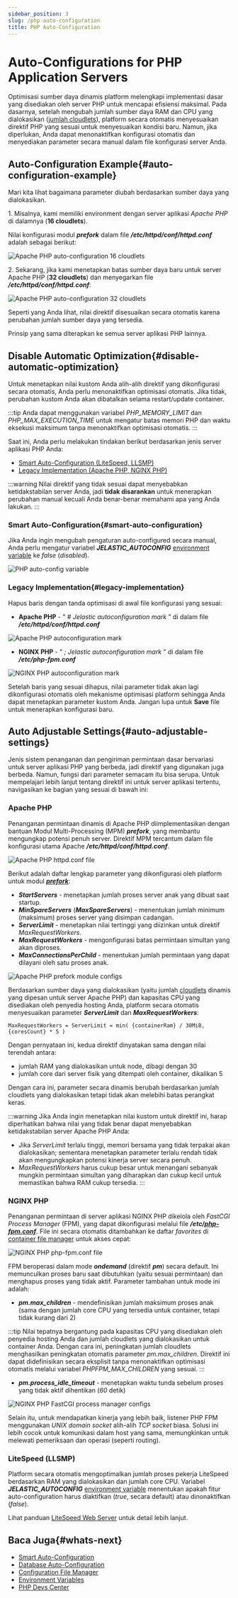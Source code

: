 ```yaml
---
sidebar_position: 3
slug: /php-auto-configuration
title: PHP Auto-Configuration
---
```

# Auto-Configurations for PHP Application Servers

Optimisasi sumber daya dinamis platform melengkapi implementasi dasar yang disediakan oleh server PHP untuk mencapai efisiensi maksimal. Pada dasarnya, setelah mengubah jumlah sumber daya RAM dan CPU yang dialokasikan ([jumlah cloudlets](https://docs.dewacloud.com/docs/cloudlet/)), platform secara otomatis menyesuaikan direktif PHP yang sesuai untuk menyesuaikan kondisi baru. Namun, jika diperlukan, Anda dapat menonaktifkan konfigurasi otomatis dan menyediakan parameter secara manual dalam file konfigurasi server Anda.

## Auto-Configuration Example{#auto-configuration-example}

Mari kita lihat bagaimana parameter diubah berdasarkan sumber daya yang dialokasikan.

1\. Misalnya, kami memiliki environment dengan server aplikasi _Apache PHP_ di dalamnya (**16 cloudlets**).

Nilai konfigurasi modul _**prefork**_ dalam file _**/etc/httpd/conf/httpd.conf**_ adalah sebagai berikut:

<img src="https://assets.dewacloud.com/dewacloud-docs/application_settings/smart-auto-configuration/php-auto-configuration/05-apache-php-auto-configuration-16-cloudlets.png" alt="Apache PHP auto-configuration 16 cloudlets" max-width="100%"/>

2\. Sekarang, jika kami menetapkan batas sumber daya baru untuk server Apache PHP (**32 cloudlets**) dan menyegarkan file _**/etc/httpd/conf/httpd.conf**_:

<img src="https://assets.dewacloud.com/dewacloud-docs/application_settings/smart-auto-configuration/php-auto-configuration/06-apache-php-auto-configuration-32-cloudlets.png" alt="Apache PHP auto-configuration 32 cloudlets" max-width="100%"/>

Seperti yang Anda lihat, nilai direktif disesuaikan secara otomatis karena perubahan jumlah sumber daya yang tersedia.

Prinsip yang sama diterapkan ke semua server aplikasi PHP lainnya.

## Disable Automatic Optimization{#disable-automatic-optimization}

Untuk menetapkan nilai kustom Anda alih-alih direktif yang dikonfigurasi secara otomatis, Anda perlu menonaktifkan optimisasi otomatis. Jika tidak, perubahan kustom Anda akan dibatalkan selama restart/update container.

:::tip
Anda dapat menggunakan variabel _PHP_MEMORY_LIMIT_ dan _PHP_MAX_EXECUTION_TIME_ untuk mengatur batas memori PHP dan waktu eksekusi maksimum tanpa menonaktifkan optimisasi otomatis.
:::

Saat ini, Anda perlu melakukan tindakan berikut berdasarkan jenis server aplikasi PHP Anda:

  * [Smart Auto-Configuration (LiteSpeed, LLSMP)](#smart-auto-configuration)
  * [Legacy Implementation (Apache PHP, NGINX PHP)](#legacy-implementation)

:::warning
Nilai direktif yang tidak sesuai dapat menyebabkan ketidakstabilan server Anda, jadi **tidak disarankan** untuk menerapkan perubahan manual kecuali Anda benar-benar memahami apa yang Anda lakukan.
:::

### Smart Auto-Configuration{#smart-auto-configuration}

Jika Anda ingin mengubah pengaturan auto-configured secara manual, Anda perlu mengatur variabel _**JELASTIC_AUTOCONFIG**_ [environment variable](https://docs.dewacloud.com/docs/container-variables/) ke _false_ (_disabled_).

<img src="https://assets.dewacloud.com/dewacloud-docs/application_settings/smart-auto-configuration/php-auto-configuration/07-php-autoconfig-variable.png" alt="PHP auto-config variable" max-width="100%"/>

### Legacy Implementation{#legacy-implementation}

Hapus baris dengan tanda optimisasi di awal file konfigurasi yang sesuai:

  * **Apache PHP** \- " _# Jelastic autoconfiguration mark_ " di dalam file _**/etc/httpd/conf/httpd.conf**_

<img src="https://assets.dewacloud.com/dewacloud-docs/application_settings/smart-auto-configuration/php-auto-configuration/08-apache-php-autoconfiguration-mark.png" alt="Apache PHP autoconfiguration mark" max-width="100%"/>

  * **NGINX PHP** \- " _; Jelastic autoconfiguration mark_ " di dalam file _**/etc/php-fpm.conf**_

<img src="https://assets.dewacloud.com/dewacloud-docs/application_settings/smart-auto-configuration/php-auto-configuration/09-nginx-php-autoconfiguration-mark.png" alt="NGINX PHP autoconfiguration mark" max-width="100%"/>

Setelah baris yang sesuai dihapus, nilai parameter tidak akan lagi dikonfigurasi otomatis oleh mekanisme optimisasi platform sehingga Anda dapat menetapkan parameter kustom Anda. Jangan lupa untuk **Save** file untuk menerapkan konfigurasi baru.

## Auto Adjustable Settings{#auto-adjustable-settings}

Jenis sistem penanganan dan pengiriman permintaan dasar bervariasi untuk server aplikasi PHP yang berbeda, jadi direktif yang digunakan juga berbeda. Namun, fungsi dari parameter semacam itu bisa serupa. Untuk mempelajari lebih lanjut tentang direktif ini untuk server aplikasi tertentu, navigasikan ke bagian yang sesuai di bawah ini:

### Apache PHP

Penanganan permintaan dinamis di Apache PHP diimplementasikan dengan bantuan Modul Multi-Processing (MPM) _**prefork**_, yang membantu mengungkap potensi penuh server. Direktif MPM tercantum dalam file konfigurasi utama Apache _**/etc/httpd/conf/httpd.conf**_.

![Apache PHP httpd.conf file](#)

Berikut adalah daftar lengkap parameter yang dikonfigurasi oleh platform untuk modul _**[prefork](https://httpd.apache.org/docs/2.4/mod/prefork.html)**_:

  * _**StartServers**_ \- menetapkan jumlah proses server anak yang dibuat saat startup.
  * _**MinSpareServers**_ (_**MaxSpareServers**_) \- menentukan jumlah minimum (maksimum) proses server yang disimpan cadangan.
  * _**ServerLimit**_ \- menetapkan nilai tertinggi yang diizinkan untuk direktif _MaxRequestWorkers_.
  * _**MaxRequestWorkers**_ \- mengonfigurasi batas permintaan simultan yang akan diproses.
  * _**MaxConnectionsPerChild**_ \- menentukan jumlah permintaan yang dapat dilayani oleh satu proses anak.

![Apache PHP prefork module configs](#)

Berdasarkan sumber daya yang dialokasikan (yaitu jumlah [cloudlets](https://docs.dewacloud.com/docs/cloudlet/) dinamis yang dipesan untuk server Apache PHP) dan kapasitas CPU yang disediakan oleh penyedia hosting Anda, platform secara otomatis menyesuaikan parameter _**ServerLimit**_ dan _**MaxRequestWorkers**_:

```plaintext
MaxRequestWorkers = ServerLimit = min( {containerRam} / 30MiB, {coresCount} * 5 )
```

Dengan pernyataan ini, kedua direktif dinyatakan sama dengan nilai terendah antara:

  * jumlah RAM yang dialokasikan untuk node, dibagi dengan 30
  * jumlah core dari server fisik yang ditempati oleh container, dikalikan 5

Dengan cara ini, parameter secara dinamis berubah berdasarkan jumlah cloudlets yang dialokasikan tetapi tidak akan melebihi batas perangkat keras.

:::warning
Jika Anda ingin menetapkan nilai kustom untuk direktif ini, harap diperhatikan bahwa nilai yang tidak benar dapat menyebabkan ketidakstabilan server Apache PHP Anda:
  * Jika _ServerLimit_ terlalu tinggi, memori bersama yang tidak terpakai akan dialokasikan; sementara menetapkan parameter terlalu rendah tidak akan mengungkapkan potensi kinerja server secara penuh.
  * _MaxRequestWorkers_ harus cukup besar untuk menangani sebanyak mungkin permintaan simultan yang diharapkan dan cukup kecil untuk memastikan bahwa RAM cukup tersedia.
:::

### NGINX PHP

Penanganan permintaan di server aplikasi NGINX PHP dikelola oleh _FastCGI Process Manager_ (FPM), yang dapat dikonfigurasi melalui file _**/etc/[php-fpm.conf](http://php.net/manual/en/install.fpm.configuration.php)**_. File ini secara otomatis ditambahkan ke daftar _favorites_ di [container file manager](https://docs.dewacloud.com/docs/configuration-file-manager/) untuk akses cepat:

![NGINX PHP php-fpm.conf file](#)

FPM beroperasi dalam mode _**ondemand**_ (direktif _**pm**_) secara default. Ini memunculkan proses baru saat dibutuhkan (yaitu sesuai permintaan) dan menghapus proses yang tidak aktif. Parameter tambahan untuk mode ini adalah:

  * _**pm.max_children**_ \- mendefinisikan jumlah maksimum proses anak (sama dengan jumlah core CPU yang tersedia untuk container, tetapi tidak kurang dari 2)

:::tip
Nilai tepatnya bergantung pada kapasitas CPU yang disediakan oleh penyedia hosting Anda dan jumlah cloudlets yang dialokasikan untuk container Anda. Dengan cara ini, peningkatan jumlah cloudlets menghasilkan peningkatan otomatis parameter _pm.max_children_. Direktif ini dapat didefinisikan secara eksplisit tanpa menonaktifkan optimisasi otomatis melalui variabel _PHPFPM_MAX_CHILDREN_ yang sesuai.
:::

  * _**pm.process_idle_timeout**_ \- menetapkan waktu tunda sebelum proses yang tidak aktif dihentikan (_60_ detik)

![NGINX PHP FastCGI process manager configs](#)

Selain itu, untuk mendapatkan kinerja yang lebih baik, listener PHP FPM menggunakan _UNIX domain socket_ alih-alih _TCP socket_ biasa. Solusi ini lebih cocok untuk komunikasi dalam host yang sama, memungkinkan untuk melewati pemeriksaan dan operasi (seperti routing).

### LiteSpeed (LLSMP)

Platform secara otomatis mengoptimalkan jumlah proses pekerja LiteSpeed berdasarkan RAM yang dialokasikan dan jumlah core CPU. Variabel _**JELASTIC_AUTOCONFIG**_ [environment variable](https://docs.dewacloud.com/docs/environment-variables/) menentukan apakah fitur auto-configuration harus diaktifkan (_true_, secara default) atau dinonaktifkan (_false_).

Lihat panduan [LiteSpeed Web Server](https://docs.dewacloud.com/docs/litespeed-web-server/) untuk detail lebih lanjut.

## Baca Juga{#whats-next}

  * [Smart Auto-Configuration](https://docs.dewacloud.com/docs/auto-configuration/)
  * [Database Auto-Configuration](https://docs.dewacloud.com/docs/database-auto-configuration/)
  * [Configuration File Manager](https://docs.dewacloud.com/docs/configuration-file-manager/)
  * [Environment Variables](https://docs.dewacloud.com/docs/environment-variables/)
  * [PHP Devs Center](https://docs.dewacloud.com/docs/php-center/)